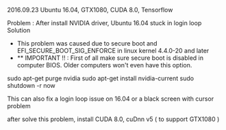 2016.09.23 Ubuntu 16.04, GTX1080, CUDA 8.0, Tensorflow

Problem : After install NVIDIA driver, Ubuntu 16.04 stuck in login loop 
Solution
- This problem was caused due to secure boot and EFI_SECURE_BOOT_SIG_ENFORCE in linux kernel 4.4.0-20 and later
- ** IMPORTANT !! : First of all make sure secure boot is disabled in computer BIOS. Older computers won't even have this option.

sudo apt-get purge nvidia
sudo apt-get install nvidia-current
sudo shutdown -r now

This can also fix a login loop issue on 16.04 or a black screen with cursor problem

after solve this problem, install CUDA 8.0, cuDnn v5 ( to support GTX1080 )



